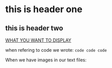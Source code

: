 # this is header one
## this is header two

[WHAT YOU WANT TO DISPLAY](https://linktr.ee/mariobolton?fbclid=PAZXh0bgNhZW0CMTEAAadUlG4HuXxKyC0i2z8driz7CGc14s-cgG3DfyV-LJq5qUwNc6mLvZAYFsd-lA_aem_VL7F3NqPy2-ZqFFkklB8Ww)

when refering to code we wrote:
`code code code`

When we have images in our text files:


